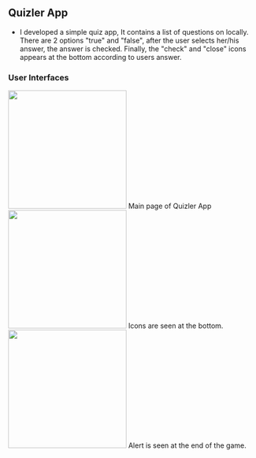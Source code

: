 ## Quizler App

-   I developed a simple quiz app, It contains a list of questions on locally.
    There are 2 options "true" and "false", after the user selects her/his answer, the answer is checked.
    Finally, the "check" and "close" icons appears at the bottom according to users answer.

### User Interfaces

<img src="assets/mainPage.png" width=240 height:100>
Main page of Quizler App

<img src="assets/iconSeen.png" width=240 height:100>
Icons are seen at the bottom.

<img src="assets/alertSeen.png" width=240 height:100>
Alert is seen at the end of the game.

